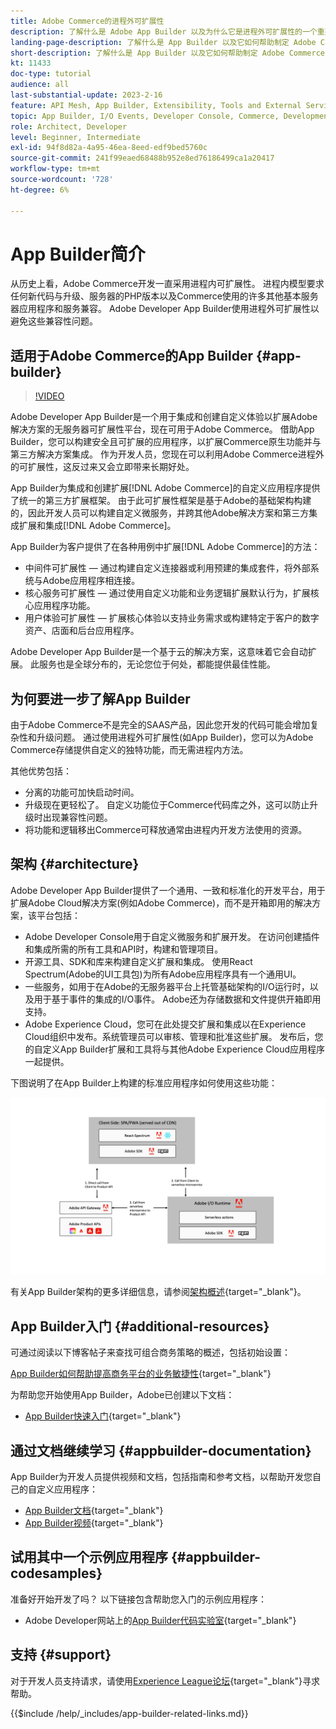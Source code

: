 ```yaml
---
title: Adobe Commerce的进程外可扩展性
description: 了解什么是 Adobe App Builder 以及为什么它是进程外可扩展性的一个重要方面。
landing-page-description: 了解什么是 App Builder 以及它如何帮助制定 Adobe Commerce 开发策略。
short-description: 了解什么是 App Builder 以及它如何帮助制定 Adobe Commerce 开发策略。
kt: 11433
doc-type: tutorial
audience: all
last-substantial-update: 2023-2-16
feature: API Mesh, App Builder, Extensibility, Tools and External Services, Backend Development
topic: App Builder, I/O Events, Developer Console, Commerce, Development, Integrations
role: Architect, Developer
level: Beginner, Intermediate
exl-id: 94f8d82a-4a95-46ea-8eed-edf9bed5760c
source-git-commit: 241f99eaed68488b952e8ed76186499ca1a20417
workflow-type: tm+mt
source-wordcount: '728'
ht-degree: 6%

---
```


# App Builder简介

从历史上看，Adobe Commerce开发一直采用进程内可扩展性。 进程内模型要求任何新代码与升级、服务器的PHP版本以及Commerce使用的许多其他基本服务器应用程序和服务兼容。 Adobe Developer App Builder使用进程外可扩展性以避免这些兼容性问题。

## 适用于Adobe Commerce的App Builder {#app-builder}

>[!VIDEO](https://video.tv.adobe.com/v/3412839?quality=12&learn=on)

Adobe Developer App Builder是一个用于集成和创建自定义体验以扩展Adobe解决方案的无服务器可扩展性平台，现在可用于Adobe Commerce。 借助App Builder，您可以构建安全且可扩展的应用程序，以扩展Commerce原生功能并与第三方解决方案集成。 作为开发人员，您现在可以利用Adobe Commerce进程外的可扩展性，这反过来又会立即带来长期好处。

App Builder为集成和创建扩展[!DNL Adobe Commerce]的自定义应用程序提供了统一的第三方扩展框架。 由于此可扩展性框架是基于Adobe的基础架构构建的，因此开发人员可以构建自定义微服务，并跨其他Adobe解决方案和第三方集成扩展和集成[!DNL Adobe Commerce]。

App Builder为客户提供了在各种用例中扩展[!DNL Adobe Commerce]的方法：

* 中间件可扩展性 — 通过构建自定义连接器或利用预建的集成套件，将外部系统与Adobe应用程序相连接。
* 核心服务可扩展性 — 通过使用自定义功能和业务逻辑扩展默认行为，扩展核心应用程序功能。
* 用户体验可扩展性 — 扩展核心体验以支持业务需求或构建特定于客户的数字资产、店面和后台应用程序。

Adobe Developer App Builder是一个基于云的解决方案，这意味着它会自动扩展。 此服务也是全球分布的，无论您位于何处，都能提供最佳性能。

## 为何要进一步了解App Builder

由于Adobe Commerce不是完全的SAAS产品，因此您开发的代码可能会增加复杂性和升级问题。 通过使用进程外可扩展性(如App Builder)，您可以为Adobe Commerce存储提供自定义的独特功能，而无需进程内方法。

其他优势包括：

* 分离的功能可加快启动时间。
* 升级现在更轻松了。 自定义功能位于Commerce代码库之外，这可以防止升级时出现兼容性问题。
* 将功能和逻辑移出Commerce可释放通常由进程内开发方法使用的资源。

## 架构 {#architecture}

Adobe Developer App Builder提供了一个通用、一致和标准化的开发平台，用于扩展Adobe Cloud解决方案(例如Adobe Commerce)，而不是开箱即用的解决方案，该平台包括：

* Adobe Developer Console用于自定义微服务和扩展开发。 在访问创建插件和集成所需的所有工具和API时，构建和管理项目。
* 开源工具、SDK和库来构建自定义扩展和集成。 使用React Spectrum(Adobe的UI工具包)为所有Adobe应用程序具有一个通用UI。
* 一些服务，如用于在Adobe的无服务器平台上托管基础架构的I/O运行时，以及用于基于事件的集成的I/O事件。 Adobe还为存储数据和文件提供开箱即用支持。
* Adobe Experience Cloud，您可在此处提交扩展和集成以在Experience Cloud组织中发布。系统管理员可以审核、管理和批准这些扩展。 发布后，您的自定义App Builder扩展和工具将与其他Adobe Experience Cloud应用程序一起提供。

下图说明了在App Builder上构建的标准应用程序如何使用这些功能：

![架构](/help/assets/app-builder/app-builder-architecture.jpeg)

有关App Builder架构的更多详细信息，请参阅[架构概述](https://developer.adobe.com/app-builder/docs/guides/){target="_blank"}。

## App Builder入门 {#additional-resources}

可通过阅读以下博客帖子来查找可组合商务策略的概述，包括初始设置：

[App Builder如何帮助提高商务平台的业务敏捷性](https://business.adobe.com/blog/how-to/how-app-builder-helps-you-implement-a-composable-commerce-strategy){target="_blank"}

为帮助您开始使用App Builder，Adobe已创建以下文档：

* [App Builder快速入门](https://developer.adobe.com/app-builder/docs/getting_started/){target="_blank"}

## 通过文档继续学习 {#appbuilder-documentation}

App Builder为开发人员提供视频和文档，包括指南和参考文档，以帮助开发您自己的自定义应用程序：

* [App Builder文档](https://developer.adobe.com/app-builder/docs/overview/){target="_blank"}
* [App Builder视频](https://www.youtube.com/playlist?list=PLcVEYUqU7VRfDij-Jbjyw8S8EzW073F_o){target="_blank"}

## 试用其中一个示例应用程序 {#appbuilder-codesamples}

准备好开始开发了吗？ 以下链接包含帮助您入门的示例应用程序：

* Adobe Developer网站上的[App Builder代码实验室](https://developer.adobe.com/app-builder/docs/resources/){target="_blank"}

## 支持 {#support}

对于开发人员支持请求，请使用[Experience League论坛](https://experienceleaguecommunities.adobe.com/t5/app-builder/ct-p/project-firefly){target="_blank"}寻求帮助。

{{$include /help/_includes/app-builder-related-links.md}}
